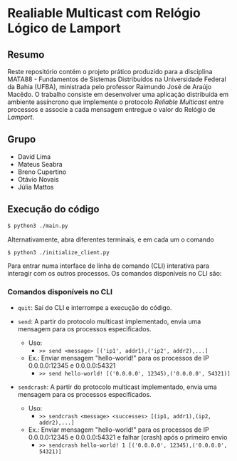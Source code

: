# Realiable Multicast com Relógio Lógico de Lamport

## Resumo
Reste repositório contém o projeto prático produzido para a disciplina MATA88 - Fundamentos de Sistemas Distribuídos na Universidade Federal da Bahia (UFBA), ministrada pelo professor Raimundo José de Araújo Macêdo. O trabalho consiste em desenvolver uma aplicação distribuída em ambiente assíncrono que implemente o protocolo _Reliable Multicast_ entre processos e associe a cada mensagem entregue o valor do Relógio de _Lamport_.

## Grupo
 - David Lima
 - Mateus Seabra
 - Breno Cupertino
 - Otávio Novais
 - Júlia Mattos
 
## Execução do código

``` sh
$ python3 ./main.py
```

Alternativamente, abra diferentes terminais, e em cada um o comando

``` sh
$ python3 ./initialize_client.py
```

Para entrar numa interface de linha de comando (CLI) interativa para interagir com os outros processos. Os comandos disponíveis no CLI são:

### Comandos disponíveis no CLI
 - `quit`: Sai do CLI e interrompe a execução do código.
 
 - `send`: A partir do protocolo multicast implementado, envia uma mensagem para os processos especificados.
   - Uso: 
     - `>> send <message> [('ip1', addr1),('ip2', addr2),...]`
   - Ex.: Enviar mensagem "hello-world!" para os processos de IP 0.0.0.0:12345 e 0.0.0.0:54321
     - `>> send hello-world! [('0.0.0.0', 12345),('0.0.0.0', 54321)]`
   
 - `sendcrash`: A partir do protocolo multicast implementado, envia uma mensagem para os processos especificados.
   - Uso: 
     - `>> sendcrash <message> <successes> [(ip1, addr1),(ip2, addr2),...]`
   - Ex.: Enviar mensagem "hello-world!" para os processos de IP 0.0.0.0:12345 e 0.0.0.0:54321 e falhar (crash) após o primeiro envio
     - `>> sendcrash hello-world! 1 [('0.0.0.0', 12345),('0.0.0.0', 54321)]`

